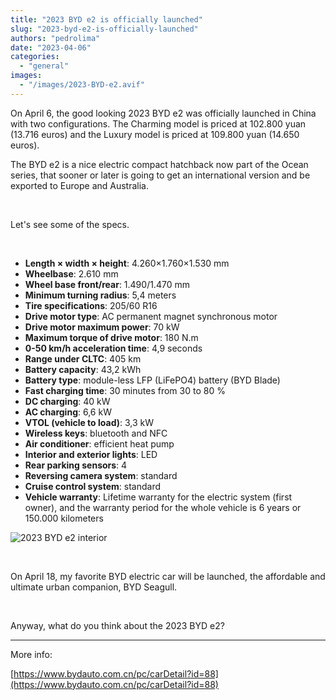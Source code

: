 ```yaml
---
title: "2023 BYD e2 is officially launched"
slug: "2023-byd-e2-is-officially-launched"
authors: "pedrolima"
date: "2023-04-06"
categories: 
  - "general"
images: 
  - "/images/2023-BYD-e2.avif"
---
```


On April 6, the good looking 2023 BYD e2 was officially launched in China with two configurations. The Charming model is priced at 102.800 yuan (13.716 euros) and the Luxury model is priced at 109.800 yuan (14.650 euros).

The BYD e2 is a nice electric compact hatchback now part of the Ocean series, that sooner or later is going to get an international version and be exported to Europe and Australia.

 

Let's see some of the specs.

 

- **Length × width × height**: 4.260×1.760×1.530 mm
- **Wheelbase**: 2.610 mm
- **Wheel base front/rear**: 1.490/1.470 mm
- **Minimum turning radius**: 5,4 meters
- **Tire specifications**: 205/60 R16
- **Drive motor type**: AC permanent magnet synchronous motor
- **Drive motor maximum power**: 70 kW
- **Maximum torque of drive motor**: 180 N.m
- **0-50 km/h acceleration time**: 4,9 seconds
- **Range under CLTC**: 405 km
- **Battery capacity**: 43,2 kWh
- **Battery type**: module-less LFP (LiFePO4) battery (BYD Blade)
- **Fast charging time**: 30 minutes from 30 to 80 %
- **DC charging**: 40 kW
- **AC charging**: 6,6 kW
- **VTOL (vehicle to load)**: 3,3 kW
- **Wireless keys**: bluetooth and NFC
- **Air conditioner**: efficient heat pump
- **Interior and exterior lights**: LED
- **Rear parking sensors**: 4
- **Reversing camera system**: standard
- **Cruise control system**: standard
- **Vehicle warranty**: Lifetime warranty for the electric system (first owner), and the warranty period for the whole vehicle is 6 years or 150.000 kilometers

![2023 BYD e2 interior](images/2023-BYD-e2-interior.avif)

 

On April 18, my favorite BYD electric car will be launched, the affordable and ultimate urban companion, BYD Seagull.

 

Anyway, what do you think about the 2023 BYD e2?

---

More info:

[https://www.bydauto.com.cn/pc/carDetail?id=88](https://www.bydauto.com.cn/pc/carDetail?id=88)
